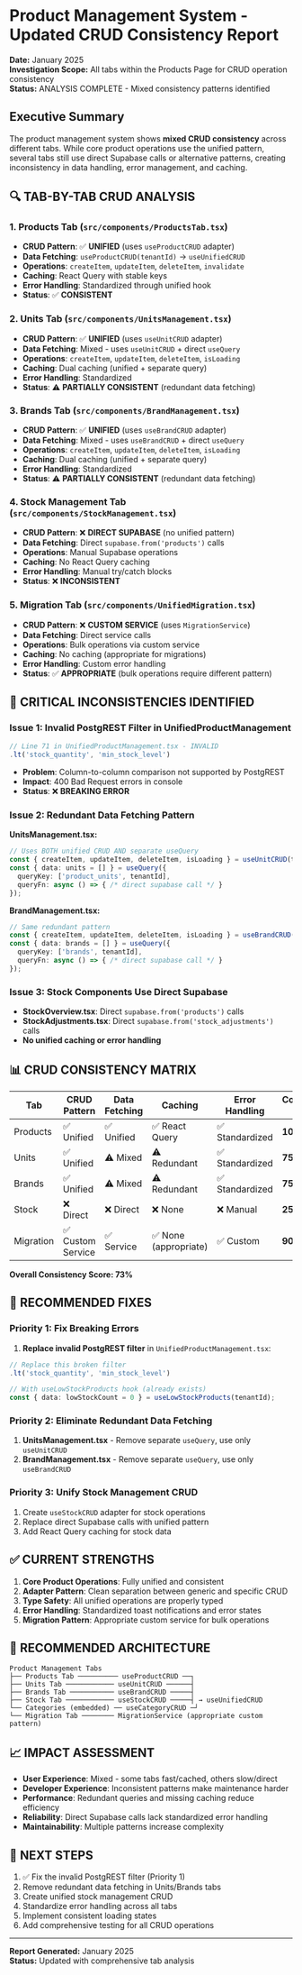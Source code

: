 # Product Management System - Updated CRUD Consistency Report

**Date:** January 2025  
**Investigation Scope:** All tabs within the Products Page for CRUD operation consistency  
**Status:** ANALYSIS COMPLETE - Mixed consistency patterns identified

## Executive Summary

The product management system shows **mixed CRUD consistency** across different tabs. While core product operations use the unified pattern, several tabs still use direct Supabase calls or alternative patterns, creating inconsistency in data handling, error management, and caching.

## 🔍 **TAB-BY-TAB CRUD ANALYSIS**

### **1. Products Tab** (`src/components/ProductsTab.tsx`)
- **CRUD Pattern**: ✅ **UNIFIED** (uses `useProductCRUD` adapter)
- **Data Fetching**: `useProductCRUD(tenantId)` → `useUnifiedCRUD`
- **Operations**: `createItem`, `updateItem`, `deleteItem`, `invalidate`
- **Caching**: React Query with stable keys
- **Error Handling**: Standardized through unified hook
- **Status**: ✅ **CONSISTENT**

### **2. Units Tab** (`src/components/UnitsManagement.tsx`)
- **CRUD Pattern**: ✅ **UNIFIED** (uses `useUnitCRUD` adapter)
- **Data Fetching**: Mixed - uses `useUnitCRUD` + direct `useQuery`
- **Operations**: `createItem`, `updateItem`, `deleteItem`, `isLoading`
- **Caching**: Dual caching (unified + separate query)
- **Error Handling**: Standardized
- **Status**: ⚠️ **PARTIALLY CONSISTENT** (redundant data fetching)

### **3. Brands Tab** (`src/components/BrandManagement.tsx`)
- **CRUD Pattern**: ✅ **UNIFIED** (uses `useBrandCRUD` adapter)
- **Data Fetching**: Mixed - uses `useBrandCRUD` + direct `useQuery`
- **Operations**: `createItem`, `updateItem`, `deleteItem`, `isLoading`
- **Caching**: Dual caching (unified + separate query)
- **Error Handling**: Standardized
- **Status**: ⚠️ **PARTIALLY CONSISTENT** (redundant data fetching)

### **4. Stock Management Tab** (`src/components/StockManagement.tsx`)
- **CRUD Pattern**: ❌ **DIRECT SUPABASE** (no unified pattern)
- **Data Fetching**: Direct `supabase.from('products')` calls
- **Operations**: Manual Supabase operations
- **Caching**: No React Query caching
- **Error Handling**: Manual try/catch blocks
- **Status**: ❌ **INCONSISTENT**

### **5. Migration Tab** (`src/components/UnifiedMigration.tsx`)
- **CRUD Pattern**: ❌ **CUSTOM SERVICE** (uses `MigrationService`)
- **Data Fetching**: Direct service calls
- **Operations**: Bulk operations via custom service
- **Caching**: No caching (appropriate for migrations)
- **Error Handling**: Custom error handling
- **Status**: ✅ **APPROPRIATE** (bulk operations require different pattern)

## 🚨 **CRITICAL INCONSISTENCIES IDENTIFIED**

### **Issue 1: Invalid PostgREST Filter in UnifiedProductManagement**
```typescript
// Line 71 in UnifiedProductManagement.tsx - INVALID
.lt('stock_quantity', 'min_stock_level')
```
- **Problem**: Column-to-column comparison not supported by PostgREST
- **Impact**: 400 Bad Request errors in console
- **Status**: ❌ **BREAKING ERROR**

### **Issue 2: Redundant Data Fetching Pattern**
**UnitsManagement.tsx:**
```typescript
// Uses BOTH unified CRUD AND separate useQuery
const { createItem, updateItem, deleteItem, isLoading } = useUnitCRUD(tenantId);
const { data: units = [] } = useQuery({
  queryKey: ['product_units', tenantId],
  queryFn: async () => { /* direct supabase call */ }
});
```

**BrandManagement.tsx:**
```typescript
// Same redundant pattern
const { createItem, updateItem, deleteItem, isLoading } = useBrandCRUD(tenantId);
const { data: brands = [] } = useQuery({
  queryKey: ['brands', tenantId],
  queryFn: async () => { /* direct supabase call */ }
});
```

### **Issue 3: Stock Components Use Direct Supabase**
- **StockOverview.tsx**: Direct `supabase.from('products')` calls
- **StockAdjustments.tsx**: Direct `supabase.from('stock_adjustments')` calls
- **No unified caching or error handling**

## 📊 **CRUD CONSISTENCY MATRIX**

| Tab | CRUD Pattern | Data Fetching | Caching | Error Handling | Consistency Score |
|-----|-------------|---------------|---------|----------------|------------------|
| Products | ✅ Unified | ✅ Unified | ✅ React Query | ✅ Standardized | **100%** |
| Units | ✅ Unified | ⚠️ Mixed | ⚠️ Redundant | ✅ Standardized | **75%** |
| Brands | ✅ Unified | ⚠️ Mixed | ⚠️ Redundant | ✅ Standardized | **75%** |
| Stock | ❌ Direct | ❌ Direct | ❌ None | ❌ Manual | **25%** |
| Migration | ✅ Custom Service | ✅ Service | ✅ None (appropriate) | ✅ Custom | **90%** |

**Overall Consistency Score: 73%**

## 🔧 **RECOMMENDED FIXES**

### **Priority 1: Fix Breaking Errors**
1. **Replace invalid PostgREST filter** in `UnifiedProductManagement.tsx`:
```typescript
// Replace this broken filter
.lt('stock_quantity', 'min_stock_level')

// With useLowStockProducts hook (already exists)
const { data: lowStockCount = 0 } = useLowStockProducts(tenantId);
```

### **Priority 2: Eliminate Redundant Data Fetching**
1. **UnitsManagement.tsx** - Remove separate `useQuery`, use only `useUnitCRUD`
2. **BrandManagement.tsx** - Remove separate `useQuery`, use only `useBrandCRUD`

### **Priority 3: Unify Stock Management CRUD**
1. Create `useStockCRUD` adapter for stock operations
2. Replace direct Supabase calls with unified pattern
3. Add React Query caching for stock data

## ✅ **CURRENT STRENGTHS**

1. **Core Product Operations**: Fully unified and consistent
2. **Adapter Pattern**: Clean separation between generic and specific CRUD
3. **Type Safety**: All unified operations are properly typed
4. **Error Handling**: Standardized toast notifications and error states
5. **Migration Pattern**: Appropriate custom service for bulk operations

## 🎯 **RECOMMENDED ARCHITECTURE**

```
Product Management Tabs
├── Products Tab ────────── useProductCRUD ──┐
├── Units Tab ──────────── useUnitCRUD ──────┤
├── Brands Tab ─────────── useBrandCRUD ─────┤
├── Stock Tab ──────────── useStockCRUD ─────┤ → useUnifiedCRUD
└── Categories (embedded) ── useCategoryCRUD ─┘
└── Migration Tab ──────── MigrationService (appropriate custom pattern)
```

## 📈 **IMPACT ASSESSMENT**

- **User Experience**: Mixed - some tabs fast/cached, others slow/direct
- **Developer Experience**: Inconsistent patterns make maintenance harder
- **Performance**: Redundant queries and missing caching reduce efficiency
- **Reliability**: Direct Supabase calls lack standardized error handling
- **Maintainability**: Multiple patterns increase complexity

## 🚧 **NEXT STEPS**

1. ✅ Fix the invalid PostgREST filter (Priority 1)
2. Remove redundant data fetching in Units/Brands tabs
3. Create unified stock management CRUD
4. Standardize error handling across all tabs
5. Implement consistent loading states
6. Add comprehensive testing for all CRUD operations

---
**Report Generated:** January 2025  
**Status:** Updated with comprehensive tab analysis
